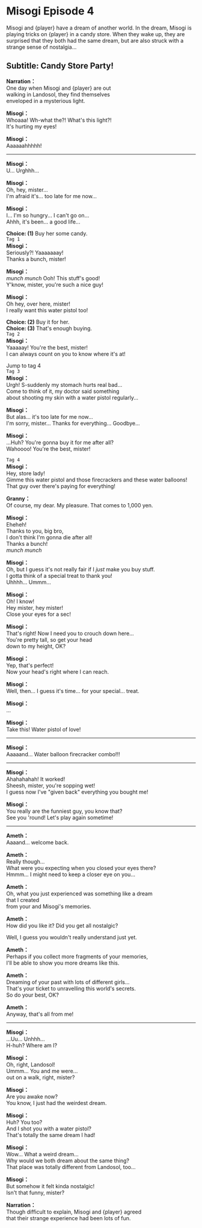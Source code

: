 # Misogi Episode 4
Misogi and {player} have a dream of another world. In the dream, Misogi is playing tricks on {player} in a candy store. When they wake up, they are surprised that they both had the same dream, but are also struck with a strange sense of nostalgia...
  
## Subtitle: Candy Store Party!
  
**Narration：**  
One day when Misogi and {player} are out  
walking in Landosol, they find themselves  
enveloped in a mysterious light.  
  
**Misogi：**  
Whoaaa! Wh-what the?! What's this light?!  
It's hurting my eyes!  
  
**Misogi：**  
Aaaaaahhhhh!  
  

---  
  
**Misogi：**  
U... Urghhh...  
  
**Misogi：**  
Oh, hey, mister...  
 I'm afraid it's... too late for me now...  
  
**Misogi：**  
I... I'm so hungry... I can't go on...  
Ahhh, it's been... a good life...  
  
**Choice: (1)**  Buy her some candy.  
`Tag 1`  
**Misogi：**  
Seriously?! Yaaaaaaay!  
Thanks a bunch, mister!  
  
**Misogi：**  
*munch munch* Ooh! This stuff's good!  
Y'know, mister, you're such a nice guy!  
  
**Misogi：**  
Oh hey, over here, mister!  
I really want this water pistol too!  
  
**Choice: (2)**  Buy it for her.  
**Choice: (3)**  That's enough buying.  
`Tag 2`  
**Misogi：**  
Yaaaaay! You're the best, mister!  
I can always count on you to know where it's at!  
  
Jump to tag 4  
`Tag 3`  
**Misogi：**  
Urgh! S-suddenly my stomach hurts real bad...  
Come to think of it, my doctor said something  
about shooting my skin with a water pistol regularly...  
  
**Misogi：**  
But alas... it's too late for me now...  
I'm sorry, mister... Thanks for everything... Goodbye...  
  
**Misogi：**  
...Huh? You're gonna buy it for me after all?  
Wahoooo! You're the best, mister!  
  
`Tag 4`  
**Misogi：**  
Hey, store lady!  
Gimme this water pistol and those firecrackers and these water balloons!  
That guy over there's paying for everything!  
  
**Granny：**  
Of course, my dear. My pleasure. That comes to 1,000 yen.  
  
**Misogi：**  
Eheheh!  
 Thanks to you, big bro,  
I don't think I'm gonna die after all!  
Thanks a bunch!  
 *munch munch*  
  
**Misogi：**  
Oh, but I guess it's not really fair if I *just* make you buy stuff.  
I gotta think of a special treat to thank you!  
Uhhhh... Ummm...  
  
**Misogi：**  
Oh! I know!  
Hey mister, hey mister!  
Close your eyes for a sec!  
  
**Misogi：**  
That's right! Now I need you to crouch down here...  
You're pretty tall, so get your head  
down to my height, OK?  
  
**Misogi：**  
Yep, that's perfect!  
Now your head's right where I can reach.  
  
**Misogi：**  
Well, then... I guess it's time... for your special... treat.  
  
**Misogi：**  
...  
  
**Misogi：**  
Take this! Water pistol of love!  
  

---  
  
**Misogi：**  
Aaaaand... Water balloon firecracker combo!!!  
  

---  
  
**Misogi：**  
Ahahahahah! It worked!  
Sheesh, mister, you're sopping wet!  
I guess now I've \"given back\" everything you bought me!  
  
**Misogi：**  
You really are the funniest guy, you know that?  
See you 'round! Let's play again sometime!  
  

---  
  
**Ameth：**  
Aaaand... welcome back.  
  
**Ameth：**  
Really though...  
What were you expecting when you closed your eyes there?  
Hmmm... I might need to keep a closer eye on you...  
  
**Ameth：**  
Oh, what you just experienced was something like a dream  
that I created  
from your and Misogi's memories.  
  
**Ameth：**  
How did you like it? Did you get all nostalgic?  
  
Well, I guess you wouldn't really understand just yet.  
  
**Ameth：**  
Perhaps if you collect more fragments of your memories,  
I'll be able to show you more dreams like this.  
  
**Ameth：**  
Dreaming of your past with lots of different girls...  
That's your ticket to unravelling this world's secrets.  
So do your best, OK?  
  
**Ameth：**  
Anyway, that's all from me!  
  

---  
  
**Misogi：**  
...Uu... Unhhh...  
H-huh? Where am I?  
  
**Misogi：**  
Oh, right, Landosol!  
Ummm... You and me were...  
out on a walk, right, mister?  
  
**Misogi：**  
Are you awake now?  
You know, I just had the weirdest dream.  
  
**Misogi：**  
Huh? You too?  
And I shot you with a water pistol?  
That's totally the same dream I had!  
  
**Misogi：**  
Wow... What a weird dream...  
Why would we both dream about the same thing?  
That place was totally different from Landosol, too...  
  
**Misogi：**  
But somehow it felt kinda nostalgic!  
Isn't that funny, mister?  
  
**Narration：**  
Though difficult to explain, Misogi and {player} agreed  
that their strange experience had been lots of fun.  
